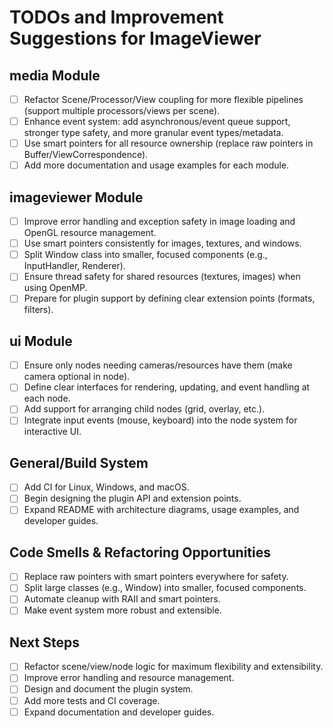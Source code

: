 # TODOs and Improvement Suggestions for ImageViewer

## media Module
- [ ] Refactor Scene/Processor/View coupling for more flexible pipelines (support multiple processors/views per scene).
- [ ] Enhance event system: add asynchronous/event queue support, stronger type safety, and more granular event types/metadata.
- [ ] Use smart pointers for all resource ownership (replace raw pointers in Buffer/ViewCorrespondence).
- [ ] Add more documentation and usage examples for each module.

## imageviewer Module
- [ ] Improve error handling and exception safety in image loading and OpenGL resource management.
- [ ] Use smart pointers consistently for images, textures, and windows.
- [ ] Split Window class into smaller, focused components (e.g., InputHandler, Renderer).
- [ ] Ensure thread safety for shared resources (textures, images) when using OpenMP.
- [ ] Prepare for plugin support by defining clear extension points (formats, filters).

## ui Module
- [ ] Ensure only nodes needing cameras/resources have them (make camera optional in node).
- [ ] Define clear interfaces for rendering, updating, and event handling at each node.
- [ ] Add support for arranging child nodes (grid, overlay, etc.).
- [ ] Integrate input events (mouse, keyboard) into the node system for interactive UI.

## General/Build System
- [ ] Add CI for Linux, Windows, and macOS.
- [ ] Begin designing the plugin API and extension points.
- [ ] Expand README with architecture diagrams, usage examples, and developer guides.

## Code Smells & Refactoring Opportunities
- [ ] Replace raw pointers with smart pointers everywhere for safety.
- [ ] Split large classes (e.g., Window) into smaller, focused components.
- [ ] Automate cleanup with RAII and smart pointers.
- [ ] Make event system more robust and extensible.

## Next Steps
- [ ] Refactor scene/view/node logic for maximum flexibility and extensibility.
- [ ] Improve error handling and resource management.
- [ ] Design and document the plugin system.
- [ ] Add more tests and CI coverage.
- [ ] Expand documentation and developer guides.

